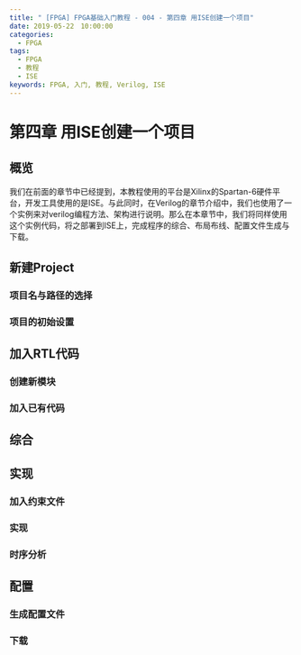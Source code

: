 ```yaml
---
title: " [FPGA] FPGA基础入门教程 - 004 - 第四章 用ISE创建一个项目"
date: 2019-05-22　10:00:00
categories:
  - FPGA
tags:
  - FPGA
  - 教程
  - ISE
keywords: FPGA, 入门, 教程, Verilog, ISE
---
```


# 第四章 用ISE创建一个项目

## 概览
我们在前面的章节中已经提到，本教程使用的平台是Xilinx的Spartan-6硬件平台，开发工具使用的是ISE。与此同时，在Verilog的章节介绍中，我们也使用了一个实例来对verilog编程方法、架构进行说明。那么在本章节中，我们将同样使用这个实例代码，将之部署到ISE上，完成程序的综合、布局布线、配置文件生成与下载。

## 新建Project

### 项目名与路径的选择
### 项目的初始设置


## 加入RTL代码

### 创建新模块


### 加入已有代码



## 综合


## 实现
### 加入约束文件


### 实现



### 时序分析


## 配置

### 生成配置文件


### 下载

